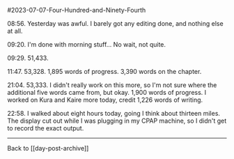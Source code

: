 #2023-07-07-Four-Hundred-and-Ninety-Fourth

08:56.  Yesterday was awful.  I barely got any editing done, and nothing else at all.

09:20.  I'm done with morning stuff...  No wait, not quite.

09:29.  51,433.

11:47.  53,328.  1,895 words of progress.  3,390 words on the chapter.

21:04.  53,333.  I didn't really work on this more, so I'm not sure where the additional five words came from, but okay.  1,900 words of progress.  I worked on Kura and Kaire more today, credit 1,226 words of writing.

22:58.  I walked about eight hours today, going I think about thirteen miles.  The display cut out while I was plugging in my CPAP machine, so I didn't get to record the exact output.

---
Back to [[day-post-archive]]
